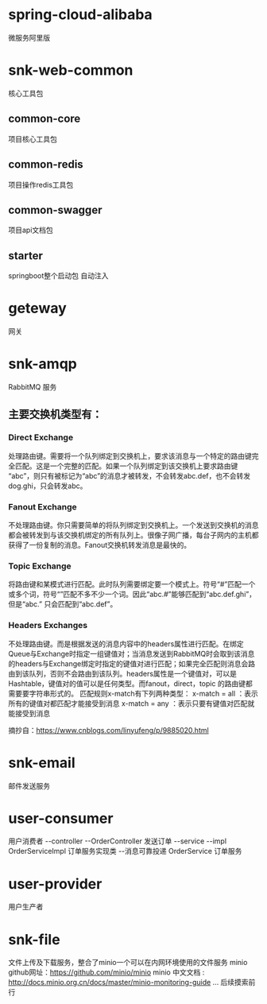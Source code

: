 # spring-cloud-alibaba
微服务阿里版

# snk-web-common
核心工具包
## common-core
项目核心工具包
## common-redis
项目操作redis工具包
## common-swagger
项目api文档包
## starter
springboot整个启动包 自动注入 
# geteway
网关

# snk-amqp
RabbitMQ 服务
## 主要交换机类型有：
### Direct Exchange 
处理路由键。需要将一个队列绑定到交换机上，要求该消息与一个特定的路由键完全匹配。这是一个完整的匹配。如果一个队列绑定到该交换机上要求路由键 “abc”，则只有被标记为“abc”的消息才被转发，不会转发abc.def，也不会转发dog.ghi，只会转发abc。
### Fanout Exchange
不处理路由键。你只需要简单的将队列绑定到交换机上。一个发送到交换机的消息都会被转发到与该交换机绑定的所有队列上。很像子网广播，每台子网内的主机都获得了一份复制的消息。Fanout交换机转发消息是最快的。
### Topic Exchange
将路由键和某模式进行匹配。此时队列需要绑定要一个模式上。符号“#”匹配一个或多个词，符号“”匹配不多不少一个词。因此“abc.#”能够匹配到“abc.def.ghi”，但是“abc.” 只会匹配到“abc.def”。
### Headers Exchanges
不处理路由键。而是根据发送的消息内容中的headers属性进行匹配。在绑定Queue与Exchange时指定一组键值对；当消息发送到RabbitMQ时会取到该消息的headers与Exchange绑定时指定的键值对进行匹配；如果完全匹配则消息会路由到该队列，否则不会路由到该队列。headers属性是一个键值对，可以是Hashtable，键值对的值可以是任何类型。而fanout，direct，topic 的路由键都需要要字符串形式的。
匹配规则x-match有下列两种类型：
x-match = all ：表示所有的键值对都匹配才能接受到消息
x-match = any ：表示只要有键值对匹配就能接受到消息

摘抄自：https://www.cnblogs.com/linyufeng/p/9885020.html
# snk-email
邮件发送服务

# user-consumer
用户消费者
--controller 
    --OrderController            发送订单
--service 
    --impl  OrderServiceImpl     订单服务实现类  --消息可靠投递
    OrderService                 订单服务
    
# user-provider
用户生产者

# snk-file
文件上传及下载服务，整合了minio一个可以在内网环境使用的文件服务
minio github网址：https://github.com/minio/minio
minio 中文文档 : http://docs.minio.org.cn/docs/master/minio-monitoring-guide
...
后续摸索前行